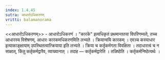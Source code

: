 ```yaml
---
index: 1.4.45
sutra: आधारोऽधिकरणम्
vritti: balamanorama
---
```


<<आधारोऽधिकरणम्>> - आधारोऽधिकरणं । "कारके" इत्यधिकृतं प्रथमान्ततया विपरिणम्यते, तच्च आधारस्य विशेषणम्, आधारः कारकमधिकरणमिति लभ्यते । क्रियान्वयि कारकम् । एवञ्च कस्याधार इत्याकाङ्क्षायाम् उपस्थितत्वात्क्रियाया इति लभ्यते । क्रिया च कर्तृकर्मगता विवक्षिता । तदाधारत्वं च न साक्षात्, किंतु कर्तृकर्मद्वारैव, व्याख्यानात् । तदाह — कर्तृकर्मद्वारेति । तन्निष्ठेति । कर्तृकर्मनिष्ठेत्यर्थः । 
